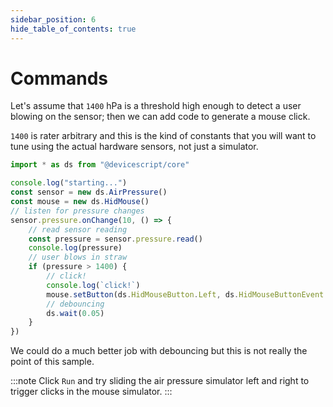 ```yaml
---
sidebar_position: 6
hide_table_of_contents: true
---
```


# Commands

Let's assume that `1400` hPa is a threshold high enough
to detect a user blowing on the sensor; then we
can add code to generate a mouse click.

`1400` is rater arbitrary and this is the kind of constants
that you will want to tune using the actual hardware sensors,
not just a simulator.


```ts
import * as ds from "@devicescript/core"

console.log("starting...")
const sensor = new ds.AirPressure()
const mouse = new ds.HidMouse()
// listen for pressure changes
sensor.pressure.onChange(10, () => {
    // read sensor reading
    const pressure = sensor.pressure.read()
    console.log(pressure)
    // user blows in straw
    if (pressure > 1400) {
        // click!
        console.log(`click!`)
        mouse.setButton(ds.HidMouseButton.Left, ds.HidMouseButtonEvent.Click)
        // debouncing
        ds.wait(0.05)
    }
})
```

We could do a much better job with debouncing but this
is not really the point of this sample.

:::note
Click `Run` and try sliding the air pressure simulator left
and right to trigger clicks in the mouse simulator.
:::


